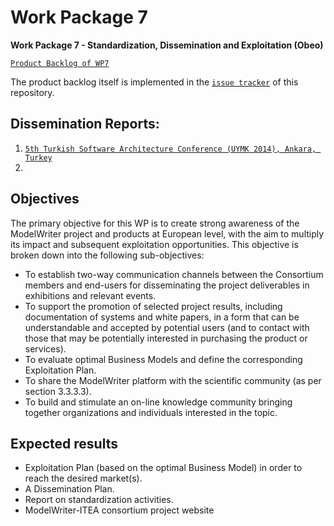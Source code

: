 Work Package 7 
===
**Work Package 7 - Standardization, Dissemination and Exploitation (Obeo)**

[`Product Backlog of WP7`](https://waffle.io/ModelWriter/WP7)

The product backlog itself is implemented in the [`issue tracker`](https://github.com/modelwriter/wp7/issues) of this repository.

Dissemination Reports:
---
 1. [`5th Turkish Software Architecture Conference (UYMK 2014), Ankara, Turkey`](http://goo.gl/VCLkdd) 
 2. 

Objectives
---

The primary objective for this WP is to create strong awareness of the ModelWriter project and products at European level, with the aim to multiply its impact and subsequent exploitation opportunities. This objective is broken down into the following sub-objectives:

* To establish two-way communication channels between the Consortium members and end-users for disseminating the project deliverables in exhibitions and relevant events.
* To support the promotion of selected project results, including documentation of systems and white papers, in a form that can be understandable and accepted by potential users (and to contact with those that may be potentially interested in purchasing the product or services).
* To evaluate optimal Business Models and define the corresponding Exploitation Plan.
* To share the ModelWriter platform with the scientific community (as per section 3.3.3.3).
* To build and stimulate an on-line knowledge community bringing together organizations and individuals interested in the topic.

Expected results
---

* Exploitation Plan (based on the optimal Business Model) in order to reach the desired market(s).
* A Dissemination Plan.
* Report on standardization activities. 
* ModelWriter-ITEA consortium project website




